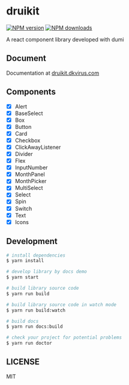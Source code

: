 # druikit

[![NPM version](https://img.shields.io/npm/v/druikit.svg?style=flat)](https://npmjs.org/package/druikit)
[![NPM downloads](http://img.shields.io/npm/dm/druikit.svg?style=flat)](https://npmjs.org/package/druikit)

A react component library developed with dumi

## Document

Documentation at [druikit.dkvirus.com](https://druikit.dkvirus.com/)

## Components

- [x] Alert
- [x] BaseSelect
- [x] Box
- [x] Button
- [x] Card
- [x] Checkbox
- [x] ClickAwayListener
- [x] Divider
- [x] Flex
- [x] InputNumber
- [x] MonthPanel
- [x] MonthPicker
- [x] MultiSelect
- [x] Select
- [x] Spin
- [x] Switch
- [x] Text
- [x] Icons

## Development

```bash
# install dependencies
$ yarn install

# develop library by docs demo
$ yarn start

# build library source code
$ yarn run build

# build library source code in watch mode
$ yarn run build:watch

# build docs
$ yarn run docs:build

# check your project for potential problems
$ yarn run doctor
```

## LICENSE

MIT
